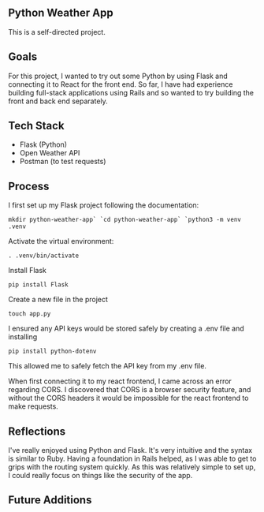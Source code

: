 ## Python Weather App
This is a self-directed project. 

## Goals
For this project, I wanted to try out some Python by using Flask and connecting it to React for the front end. So far, I have had experience building full-stack applications using Rails and so wanted to try building the front and back end separately. 

## Tech Stack
- Flask (Python)
- Open Weather API
- Postman (to test requests)

## Process
I first set up my Flask project following the documentation: 

``mkdir python-weather-app`
`cd python-weather-app`
`python3 -m venv .venv``

Activate the virtual environment:

`. .venv/bin/activate`

Install Flask

`pip install Flask`

Create a new file in the project

`touch app.py`

I ensured any API keys would be stored safely by creating a .env file and installing 

`pip install python-dotenv`

This allowed me to safely fetch the API key from my .env file. 

When first connecting it to my react frontend, I came across an error regarding CORS. I discovered that CORS is a browser security feature, and without the CORS headers it would be impossible for the react frontend to make requests. 

## Reflections
I've really enjoyed using Python and Flask. It's very intuitive and the syntax is similar to Ruby. Having a foundation in Rails helped, as I was able to get to grips with the routing system quickly. As this was relatively simple to set up, I could really focus on things like the security of the app.

## Future Additions
